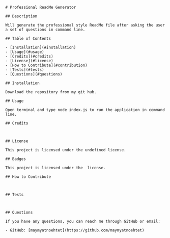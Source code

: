 
    # Professional ReadMe Generator

    ## Description

    Will generate the professional style ReadMe file after asking the user a set of questions in command line. 

    ## Table of Contents

    - [Installation](#installation)
    - [Usage](#usage)
    - [Credits](#credits)
    - [License](#license)
    - [How to Contribute](#contribution)
    - [Tests](#tests)
    - [Questions](#questions)

    ## Installation

    Download the repository from my git hub.

    ## Usage

    Open terminal and type node index.js to run the application in command line.

    ## Credits

    

    ## License

    This project is licensed under the undefined license.

    ## Badges

    This project is licensed under the  license.

    ## How to Contribute

    

    ## Tests

    

    ## Questions

    If you have any questions, you can reach me through GitHub or email:

    - GitHub: [maymyatnoehtet](https://github.com/maymyatnoehtet)        